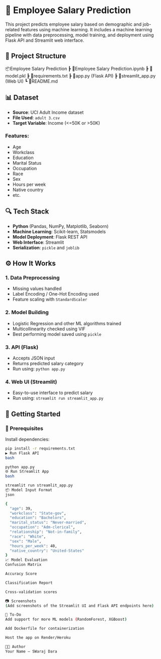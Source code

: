 # 🧠 Employee Salary Prediction

This project predicts employee salary based on demographic and job-related features using machine learning. It includes a machine learning pipeline with data preprocessing, model training, and deployment using Flask API and Streamlit web interface.

## 📁 Project Structure

📦Employee Salary Prediction
┣ 📜Employee Salary Prediction.ipynb
┣ 📜model.pkl
┣ 📜requirements.txt
┣ 📜app.py (Flask API)
┣ 📜streamlit_app.py (Web UI)
┗ 📜README.md



## 📊 Dataset

- **Source**: UCI Adult Income dataset
- **File Used**: `adult 3.csv`
- **Target Variable**: Income (<=50K or >50K)

### Features:
- Age
- Workclass
- Education
- Marital Status
- Occupation
- Race
- Sex
- Hours per week
- Native country
- etc.

## 🔍 Tech Stack

- **Python** (Pandas, NumPy, Matplotlib, Seaborn)
- **Machine Learning**: Scikit-learn, Statsmodels
- **Model Deployment**: Flask REST API
- **Web Interface**: Streamlit
- **Serialization**: `pickle` and `joblib`

## ⚙️ How It Works

### 1. Data Preprocessing
- Missing values handled
- Label Encoding / One-Hot Encoding used
- Feature scaling with `StandardScaler`

### 2. Model Building
- Logistic Regression and other ML algorithms trained
- Multicollinearity checked using VIF
- Best performing model saved using `pickle`

### 3. API (Flask)
- Accepts JSON input
- Returns predicted salary category
- Run using: `python app.py`

### 4. Web UI (Streamlit)
- Easy-to-use interface to predict salary
- Run using: `streamlit run streamlit_app.py`

## 🚀 Getting Started

### 🔧 Prerequisites

Install dependencies:
```bash
pip install -r requirements.txt
▶️ Run Flask API
bash

python app.py
🌐 Run Streamlit App
bash

streamlit run streamlit_app.py
📦 Model Input Format
json

{
  "age": 39,
  "workclass": "State-gov",
  "education": "Bachelors",
  "marital_status": "Never-married",
  "occupation": "Adm-clerical",
  "relationship": "Not-in-family",
  "race": "White",
  "sex": "Male",
  "hours_per_week": 40,
  "native_country": "United-States"
}
📈 Model Evaluation
Confusion Matrix

Accuracy Score

Classification Report

Cross-validation scores

📷 Screenshots
(Add screenshots of the Streamlit UI and Flask API endpoints here)

📌 To-Do
Add support for more ML models (RandomForest, XGBoost)

Add Dockerfile for containerization

Host the app on Render/Heroku

🧑‍💻 Author
Your Name – SWaraj Dara


